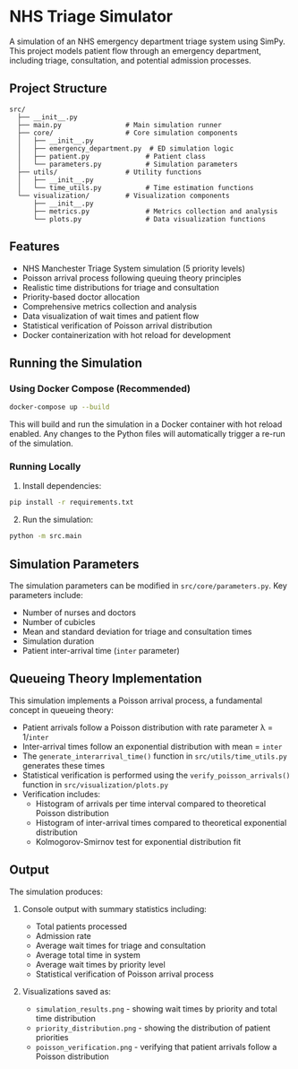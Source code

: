 # NHS Triage Simulator

A simulation of an NHS emergency department triage system using SimPy. This project models patient flow through an emergency department, including triage, consultation, and potential admission processes.

## Project Structure

```
src/
  ├── __init__.py
  ├── main.py                # Main simulation runner
  ├── core/                  # Core simulation components
  │   ├── __init__.py
  │   ├── emergency_department.py  # ED simulation logic
  │   ├── patient.py              # Patient class
  │   └── parameters.py           # Simulation parameters
  ├── utils/                 # Utility functions
  │   ├── __init__.py
  │   └── time_utils.py           # Time estimation functions
  └── visualization/         # Visualization components
      ├── __init__.py
      ├── metrics.py              # Metrics collection and analysis
      └── plots.py                # Data visualization functions
```

## Features

- NHS Manchester Triage System simulation (5 priority levels)
- Poisson arrival process following queuing theory principles
- Realistic time distributions for triage and consultation
- Priority-based doctor allocation
- Comprehensive metrics collection and analysis
- Data visualization of wait times and patient flow
- Statistical verification of Poisson arrival distribution
- Docker containerization with hot reload for development

## Running the Simulation

### Using Docker Compose (Recommended)

```bash
docker-compose up --build
```

This will build and run the simulation in a Docker container with hot reload enabled. Any changes to the Python files will automatically trigger a re-run of the simulation.

### Running Locally

1. Install dependencies:

```bash
pip install -r requirements.txt
```

2. Run the simulation:

```bash
python -m src.main
```

## Simulation Parameters

The simulation parameters can be modified in `src/core/parameters.py`. Key parameters include:

- Number of nurses and doctors
- Number of cubicles
- Mean and standard deviation for triage and consultation times
- Simulation duration
- Patient inter-arrival time (`inter` parameter)

## Queueing Theory Implementation

This simulation implements a Poisson arrival process, a fundamental concept in queueing theory:

- Patient arrivals follow a Poisson distribution with rate parameter λ = 1/`inter`
- Inter-arrival times follow an exponential distribution with mean = `inter`
- The `generate_interarrival_time()` function in `src/utils/time_utils.py` generates these times
- Statistical verification is performed using the `verify_poisson_arrivals()` function in `src/visualization/plots.py`
- Verification includes:
  - Histogram of arrivals per time interval compared to theoretical Poisson distribution
  - Histogram of inter-arrival times compared to theoretical exponential distribution
  - Kolmogorov-Smirnov test for exponential distribution fit

## Output

The simulation produces:

1. Console output with summary statistics including:
   - Total patients processed
   - Admission rate
   - Average wait times for triage and consultation
   - Average total time in system
   - Average wait times by priority level
   - Statistical verification of Poisson arrival process

2. Visualizations saved as:
   - `simulation_results.png` - showing wait times by priority and total time distribution
   - `priority_distribution.png` - showing the distribution of patient priorities
   - `poisson_verification.png` - verifying that patient arrivals follow a Poisson distribution